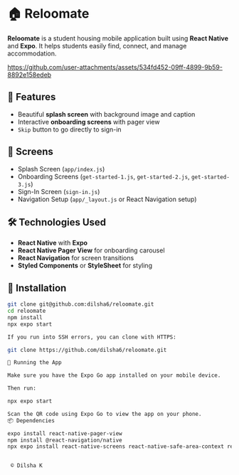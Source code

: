 # 🏠 Reloomate

**Reloomate** is a student housing mobile application built using **React Native** and **Expo**. It helps students easily find, connect, and manage accommodation.

https://github.com/user-attachments/assets/534fd452-09ff-4899-9b59-8892e158edeb


## 🚀 Features

- Beautiful **splash screen** with background image and caption
- Interactive **onboarding screens** with pager view
- `Skip` button to go directly to sign-in

## 📱 Screens

- Splash Screen (`app/index.js`)
- Onboarding Screens (`get-started-1.js`, `get-started-2.js`, `get-started-3.js`)
- Sign-In Screen (`sign-in.js`)
- Navigation Setup (`app/_layout.js` or React Navigation setup)

## 🛠️ Technologies Used

- **React Native** with **Expo**
- **React Native Pager View** for onboarding carousel
- **React Navigation** for screen transitions
- **Styled Components** or **StyleSheet** for styling


## 🔧 Installation

```bash
git clone git@github.com:dilsha6/reloomate.git
cd reloomate
npm install
npx expo start

If you run into SSH errors, you can clone with HTTPS:

git clone https://github.com/dilsha6/reloomate.git

📲 Running the App

Make sure you have the Expo Go app installed on your mobile device.

Then run:

npx expo start

Scan the QR code using Expo Go to view the app on your phone.
📦 Dependencies

expo install react-native-pager-view
npm install @react-navigation/native
npx expo install react-native-screens react-native-safe-area-context react-native-gesture-handler react-native-reanimated


 © Dilsha K

